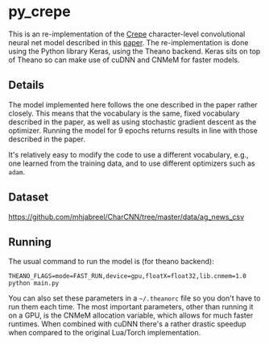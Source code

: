 py_crepe
========

This is an re-implementation of the
[Crepe](https://github.com/zhangxiangxiao/Crepe) character-level convolutional
neural net model described in this [paper](https://arxiv.org/abs/1509.01626).
The re-implementation is done using the Python library Keras, using the Theano
backend. Keras sits on top of Theano so can make use of cuDNN and CNMeM for faster
models. 

Details
-------

The model implemented here follows the one described in the paper rather
closely. This means that the vocabulary is the same, fixed vocabulary described
in the paper, as well as using stochastic gradient descent as the optimizer.
Running the model for 9 epochs returns results in line with those described in the paper. 

It's relatively easy to modify the code to use a different vocabulary, e.g.,
one learned from the training data, and to use different optimizers such as
`adam`. 

Dataset
-------
https://github.com/mhjabreel/CharCNN/tree/master/data/ag_news_csv

Running
-------

The usual command to run the model is (for theano backend):

```
THEANO_FLAGS=mode=FAST_RUN,device=gpu,floatX=float32,lib.cnmem=1.0 python main.py
```

You can also set these parameters in a `~/.theanorc` file so you don't have to
run them each time. The most important parameters, other than running it on a
GPU, is the CNMeM allocation variable, which allows for much faster runtimes.
When combined with cuDNN there's a rather drastic speedup when compared to the
original Lua/Torch implementation.